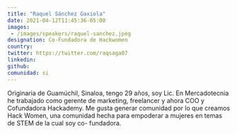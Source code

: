 ```yaml
---
title: "Raquel Sánchez Gaxiola"
date: 2021-04-12T11:45:36-05:00
images: 
 - /images/speakers/raquel-sanchez.jpeg
designation: Co-Fundadora de Hackwomen
country: 
twitter: https://twitter.com/raqsaga07
linkedin: 
github: 
comunidad: si
---
```


Originaria de Guamúchil, Sinaloa, tengo 29 años, soy Lic. En Mercadotecnia he trabajado como gerente de marketing, freelancer y ahora COO y Cofundadora Hackademy. Me gusta generar comunidad por lo que creamos Hack Women, una comunidad hecha para empoderar a mujeres en temas de STEM de la cual soy co- fundadora. 